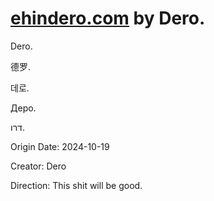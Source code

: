 # [ehindero.com](https://ehindero.com) by Dero.

Dero.

德罗.

데로.

Деро.

דרו.

Origin Date: 2024-10-19

Creator: Dero

Direction: This shit will be good.
